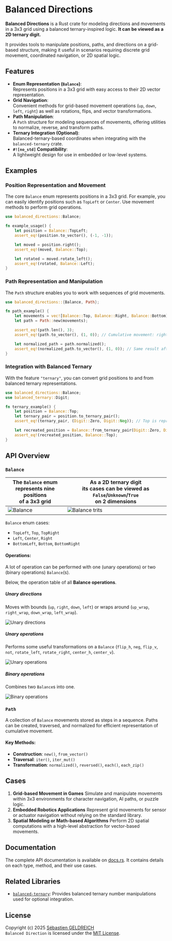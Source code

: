 # Balanced Directions

**Balanced Directions** is a Rust crate for modeling directions and movements in a 3x3 grid using a balanced
ternary-inspired logic. **It can be viewed as a 2D ternary digit.**

It provides tools to manipulate positions, paths, and directions on a grid-based structure,
making it useful in scenarios requiring discrete grid movement, coordinated navigation, or 2D spatial logic.

## Features

- **Enum Representation (`Balance`)**:  
  Represents positions in a 3x3 grid with easy access to their 2D vector representation.
- **Grid Navigation**:  
  Convenient methods for grid-based movement operations (`up`, `down`, `left`, `right`) as well as rotations, flips, and
  vector transformations.
- **Path Manipulation**:  
  A `Path` structure for modeling sequences of movements, offering utilities to normalize, reverse, and transform paths.
- **Ternary Integration (Optional)**:  
  Balanced-ternary-based coordinates when integrating with the `balanced-ternary` crate.
- **`#![no_std]` Compatibility**:  
  A lightweight design for use in embedded or low-level systems.

## Examples

### Position Representation and Movement

The core `Balance` enum represents positions in a 3x3 grid. For example, you can easily identify positions such as
`TopLeft` or `Center`. Use movement methods to perform grid operations.

```rust
use balanced_directions::Balance;

fn example_usage() {
    let position = Balance::TopLeft;
    assert_eq!(position.to_vector(), (-1, -1));

    let moved = position.right();
    assert_eq!(moved, Balance::Top);

    let rotated = moved.rotate_left();
    assert_eq!(rotated, Balance::Left);
}
```

### Path Representation and Manipulation

The `Path` structure enables you to work with sequences of grid movements.

```rust
use balanced_directions::{Balance, Path};

fn path_example() {
    let movements = vec![Balance::Top, Balance::Right, Balance::Bottom];
    let path = Path::new(movements);

    assert_eq!(path.len(), 3);
    assert_eq!(path.to_vector(), (1, 0)); // Cumulative movement: right by 1

    let normalized_path = path.normalized();
    assert_eq!(normalized_path.to_vector(), (1, 0)); // Same result after normalization
}
```

### Integration with Balanced Ternary

With the feature `"ternary"`, you can convert grid positions to and from balanced ternary representations.

```rust
use balanced_directions::Balance;
use balanced_ternary::Digit;

fn ternary_example() {
    let position = Balance::Top;
    let ternary_pair = position.to_ternary_pair();
    assert_eq!(ternary_pair, (Digit::Zero, Digit::Neg)); // Top is represented as (0, -1)

    let recreated_position = Balance::from_ternary_pair(Digit::Zero, Digit::Neg);
    assert_eq!(recreated_position, Balance::Top);
}
```

## API Overview

### `Balance`

| The `Balance` enum<br>represents nine positions<br>of a 3x3 grid | As a 2D ternary digit<br>its cases can be viewed as `False`/`Unknown`/`True`<br>on 2 dimensions |
|------------------------------------------------------------------|-------------------------------------------------------------------------------------------------|
| ![Balance](balance.png)                                          | ![Balance trits](balance-trits.png)                                                             |

`Balance` enum cases:

- `TopLeft`, `Top`, `TopRight`
- `Left`, `Center`, `Right`
- `BottomLeft`, `Bottom`, `BottomRight`

#### Operations:

A lot of operation can be performed with one (unary operations) or two (binary operations) `Balance`(s).

Below, the operation table of all **Balance operations**.

##### Unary directions

Moves with bounds (`up`, `right`, `down`, `left`) or wraps around (`up_wrap`, `right_wrap`, `down_wrap`, `left_wrap`).

![Unary directions](unary-dirs.png)

##### Unary operations

Performs some useful transformations on a `Balance` (`flip_h`, `neg`, `flip_v`, `not`, `rotate_left`, `rotate_right`,
`center_h`, `center_v`).

![Unary operations](unary-ops.png)

##### Binary operations

Combines two `Balance`s into one.

![Binary operations](binary-ops.png)

### `Path`

A collection of `Balance` movements stored as steps in a sequence. Paths can be created, traversed, and normalized for
efficient representation of cumulative movement.

#### Key Methods:

- **Construction**: `new()`, `from_vector()`
- **Traversal**: `iter()`, `iter_mut()`
- **Transformation**:
  `normalized()`, `reversed()`, `each()`, `each_zip()`

## Cases

1. **Grid-based Movement in Games**
   Simulate and manipulate movements within 3x3 environments for character navigation, AI paths, or puzzle logic.
2. **Embedded Robotics Applications**
   Represent grid movements for sensor or actuator navigation without relying on the standard library.
3. **Spatial Modeling or Math-based Algorithms**
   Perform 2D spatial computations with a high-level abstraction for vector-based movements.

## Documentation

The complete API documentation is available on [docs.rs](https://docs.rs/balanced-direction). It contains details on
each type, method, and their use
cases.

## Related Libraries

- [`balanced-ternary`](https://crates.io/crates/balanced-ternary): Provides balanced ternary number manipulations used
  for optional integration.

## License

Copyright (c) 2025 [Sébastien GELDREICH](mailto:dev@trehinos.eu)  
`Balanced Direction` is licensed under the [MIT License](LICENSE).